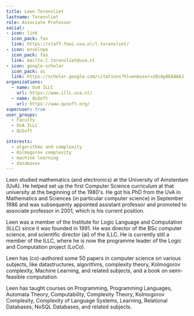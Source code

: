 ```yaml
---
title: Leen Torenvliet
lastname: Torenvliet
role: Associate Professor
social:
- icon: link
  icon_pack: fas
  link: https://staff.fnwi.uva.nl/l.torenvliet/
- icon: envelope
  icon_pack: fas
  link: mailto:l.torenvliet@uva.nl
- icon: google-scholar
  icon_pack: ai
  link: https://scholar.google.com/citations?hl=en&user=z8sAp8EAAAAJ
organizations:
  - name: UvA ILLC
    url: https://www.illc.uva.nl/
  - name: QuSoft
    url: https://www.qusoft.org/
superuser: true
user_groups:
  - Faculty
  - UvA ILLC
  - QuSoft

interests:
  - algorithms and complexity
  - Kolmogorov complexity
  - machine learning
  - databases
---
```

Leen studied mathematics (and electronics) at the University of Amsterdam (UvA). He helped set up the first Computer Science curriculum at that university at the beginning of the 1980's. He got his PhD from the UvA in Mathematics and Sciences (in particular computer science) in September 1986 and was subsequenty appointed assistant professor and promoted to associate professor in 2001, which is his current position.

Leen was a member of the Institute for Logic Language and Computation (ILLC) since it was founded in 1991. He was director of the BSc computer science, and scientific director (ai) of the ILLC. He is currently still a member of the ILLC, where he is now the programme leader of the Logic and Computation project (LoCo).

Leen has (co)-authored some 50 papers in computer science on various subjects, like datastructures, algorithms, complexity theory, Kolmogorov complexity, Machine Learning, and related subjects, and a book on semi-feasible computation.

Leen has taught courses on Programming, Programming Languages, Automata Theory, Computability, Complexity Theory, Kolmogorov Complexity, Complexity of Language Systems, Learning, Relational Databases, NoSQL Databases, and related subjects.
